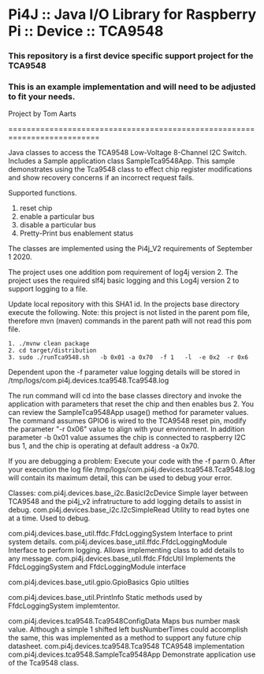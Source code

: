Pi4J :: Java I/O Library for Raspberry Pi :: Device :: TCA9548
==========================================================================

### This repository is a first device specific support project for the TCA9548

### This is an example implementation and will need to be adjusted to fit your needs.

Project by Tom Aarts

==========================================================================

Java classes to access the TCA9548 Low-Voltage 8-Channel I2C Switch. Includes
a Sample application class SampleTca9548App. This sample demonstrates using
the Tca9548 class to effect chip register modifications and show recovery
concerns if an incorrect request fails.

Supported functions.

1. reset chip
2. enable a particular bus
3. disable a particular bus
4. Pretty-Print bus enablement status

The classes are implemented using the Pi4j_V2 requirements of September 1 2020.

The project uses one addition pom requirement of log4j version 2. The project
uses the required slf4j basic logging and this Log4j version 2 to support
logging to a file.

Update local repository with this SHA1 id.
In the projects base directory execute the following. Note: this project is not
listed in the parent pom file, therefore mvn (maven) commands in the parent
path will not read this pom file.

    1. ./mvnw clean package
    2. cd target/distribution
    3. sudo ./runTca9548.sh   -b 0x01 -a 0x70  -f 1   -l  -e 0x2  -r 0x6

Dependent upon the -f parameter value logging details will be stored in
/tmp/logs/com.pi4j.devices.tca9548.Tca9548.log

The run command will cd into the base classes directory and invoke the
application with parameters that reset the chip and then enables bus 2.
You can review the SampleTca9548App usage() method for parameter values.
The command assumes GPIO6 is wired to the TCA9548 reset pin, modify the
parameter "-r 0x06" value to align with your environment. In addition
parameter -b 0x01 value assumes the chip is connected to raspberry I2C bus 1,
and the chip is operating at default address -a 0x70.

If you are debugging a problem:  Execute your code with the -f parm 0. After
your execution the log file /tmp/logs/com.pi4j.devices.tca9548.Tca9548.log
will contain its maximum detail, this can be used to debug your error.

Classes:
com.pi4j.devices.base_i2c.BasicI2cDevice Simple layer between TCA9548 and the
pi4j_v2 infratructure to add logging details to assist in debug.
com.pi4j.devices.base_i2c.I2cSimpleRead Utility to read bytes one at a time.
Used to debug.

com.pi4j.devices.base_util.ffdc.FfdcLoggingSystem Interface to print system details.
com.pi4j.devices.base_util.ffdc.FfdcLoggingModule Interface to perform logging.
Allows implementing class to add details to any message.
com.pi4j.devices.base_util.ffdc.FfdcUtil Implements the FfdcLoggingSystem and
FfdcLoggingModule interface

com.pi4j.devices.base_util.gpio.GpioBasics Gpio utilties

com.pi4j.devices.base_util.PrintInfo Static methods used by FfdcLoggingSystem
implemtentor.

com.pi4j.devices.tca9548.Tca9548ConfigData Maps bus number mask value. Although
a simple 1 shifted left busNumberTimes could accomplish the same, this was
implemented as a method to support any future chip datasheet.
com.pi4j.devices.tca9548.Tca9548 TCA9548 implementation
com.pi4j.devices.tca9548.SampleTca9548App Demonstrate application use of the
Tca9548 class.



